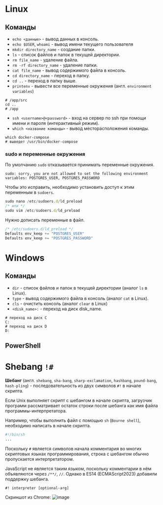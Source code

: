 # Linux

## Команды
* `echo <данные>` - вывод данных в консоль.
* `echo $USER`, `whoami` - вывод имени текущего пользователя
* `mkdir directory_name` - создание папки.
* `ls` - список файлов и папок в текущей директории.
* `rm file_name` - удаление файла.
* `rm -rf directory_name` - удаление папки.
* `cat file_name` - вывод содержимого файла в консоль.
* `cd directory_name` - переход в папку.
* `cd ..` - переход в папку выше.
* `printenv` - вывести все переменные окружения (англ. `environment variables`)

```shell
# /app/src
cd ..
# /app
```
* `ssh <username>@<password>` - вход на сервер по ssh при помощи имени и пароля (интерактивный режим).
* `which <название команды>` - вывод месторасположения команды.
```shell
which docker-compose
# выведет /usr/bin/docker-compose
```

### sudo и переменные окружения

По умолчанию `sudo` отказывается принимать переменные окружения.
```
sudo: sorry, you are not allowed to set the following environment variables: POSTGRES_USER, POSTGRES_PASSWORD
```
Чтобы это исправить, необходимо установить доступ к этим переменным в `sudoers`.
```js
sudo nano /etc/sudoers.d/ld_preload
/* или */
sudo vim /etc/sudoers.d/ld_preload
```
Нужно дописать переменные в файл.
```js
/* /etc/sudoers.d/ld_preload */
Defaults env_keep += "POSTGRES_USER"
Defaults env_keep += "POSTGRES_PASSWORD"
```

# Windows

## Команды
* `dir` - список файлов и папок в текущей директории (аналог `ls` в Linux).
* `type` - вывод содержимого файла в консоль (аналог `cat` в Linux).
* `cls` - очистить консоль (аналог `clear` в Linux)
* `<disk_name>:` - переход на диск disk_name.

```shell
# переход на диск C
C:
# переход на диск D
D:
```

## PowerShell


# Shebang `!#`

**Шебанг** (англ. `shebang`, `sha-bang`, `sharp-exclamation`, `hashbang`, `pound-bang`, `hash-pling`) - последовательность из двух символов `#!` в начале скрипта. 

Если Unix выполняет скрипт с шебангом в начале скрипта, загрузчик программ рассматривает остаток строки после шебанга как имя файла программы-интерпретатора. 

Например, чтобы выполнить файл с помощью `sh` (`Bourne shell`), необходимо написать в начале скрипта.
```sh
#!/bin/sh
...
```

Поскольку `#` является символов начала комментария во многих скриптовых языках программирования, строка с шебангом обычно пропускается интерпретатором.

JavaScript не является таким языком, поскольку комментарии в нём объявляются через `/**/`, `//`. Однако в ES14 (ECMAScript2023) добавили поддержку шебанга.
```
#! interpreter [optional-arg]
```
Скриншот из Chrome:
![image](https://github.com/Max-Starling/Notes/assets/22237384/c15eeac6-e9d6-495d-b9ad-6a54be56dc22)

